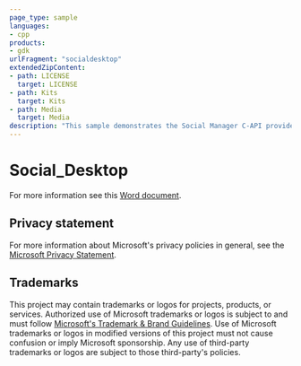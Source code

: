 ```yaml
---
page_type: sample
languages:
- cpp
products:
- gdk
urlFragment: "socialdesktop"
extendedZipContent:
- path: LICENSE
  target: LICENSE
- path: Kits
  target: Kits
- path: Media
  target: Media
description: "This sample demonstrates the Social Manager C-API provided by the Microsoft Gaming SDK (GDK) on PC."
---
```


# Social_Desktop

For more information see this [Word document](https://github.com/microsoft/Xbox-GDK-Samples/blob/main/Samples/Live/Social_Desktop/ReadMe.docx).

## Privacy statement

For more information about Microsoft's privacy policies in general, see the [Microsoft Privacy Statement](https://privacy.microsoft.com/privacystatement/).

## Trademarks

This project may contain trademarks or logos for projects, products, or services. Authorized use of Microsoft trademarks or logos is subject to and must follow [Microsoft's Trademark & Brand Guidelines](https://www.microsoft.com/en-us/legal/intellectualproperty/trademarks/usage/general). Use of Microsoft trademarks or logos in modified versions of this project must not cause confusion or imply Microsoft sponsorship. Any use of third-party trademarks or logos are subject to those third-party's policies.
